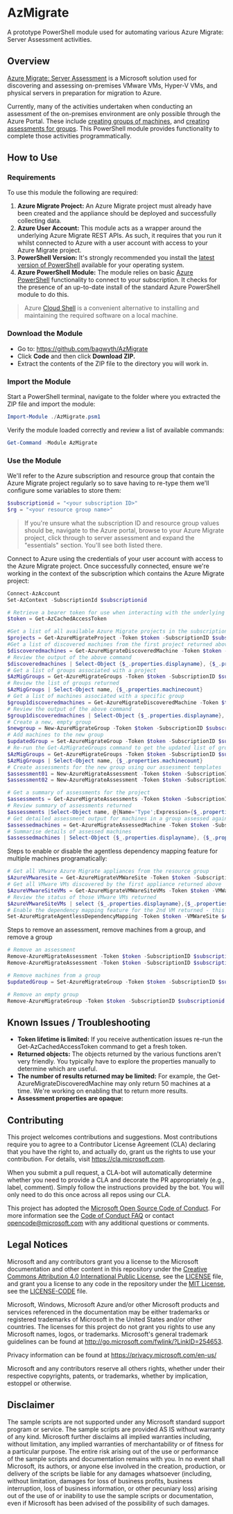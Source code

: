 
# AzMigrate

A prototype PowerShell module used for automating various Azure Migrate: Server Assessment activities.

## Overview

[Azure Migrate: Server Assessment](https://docs.microsoft.com/en-us/azure/migrate/migrate-services-overview#azure-migrate-server-assessment-tool) is a Microsoft solution used for discovering and assessing on-premises VMware VMs, Hyper-V VMs, and physical servers in preparation for migration to Azure.

Currently, many of the activities undertaken when conducting an assessment of the on-premises environment are only possible through the Azure Portal. These include [creating groups of machines](https://docs.microsoft.com/en-us/azure/migrate/how-to-create-a-group#create-a-group-manually), and [creating assessments for groups](https://docs.microsoft.com/en-us/azure/migrate/how-to-create-assessment). This PowerShell module provides functionality to complete those activities programmatically.

## How to Use

### Requirements

To use this module the following are required:

1. **Azure Migrate Project:** An Azure Migrate project must already have been created and the appliance should be deployed and successfully collecting data.
2. **Azure User Account:** This module acts as a wrapper around the underlying Azure Migrate REST APIs. As such, it requires that you run it whilst connected to Azure with a user account with access to your Azure Migrate project.
3. **PowerShell Version:** It's strongly recommended you install the [latest version of PowerShell](https://docs.microsoft.com/en-us/powershell/scripting/install/installing-powershell) available for your operating system.
4. **Azure PowerShell Module:** The module relies on basic [Azure PowerShell](https://docs.microsoft.com/en-us/powershell/azure/install-az-ps?view=azps-4.3.0) functionality to connect to your subscription. It checks for the presence of an up-to-date install of the standard Azure PowerShell module to do this.

> Azure [Cloud Shell](https://docs.microsoft.com/en-us/azure/cloud-shell/overview) is a convenient alternative to installing and maintaining the required software on a local machine.

### Download the Module

- Go to: <https://github.com/bagwyth/AzMigrate>
- Click **Code** and then click **Download ZIP.**
- Extract the contents of the ZIP file to the directory you will work in.

### Import the Module

Start a PowerShell terminal, navigate to the folder where you extracted the ZIP file and import the module:

```powershell
Import-Module ./AzMigrate.psm1
```

Verify the module loaded correctly and review a list of available commands:

```powershell
Get-Command -Module AzMigrate
```

### Use the Module

We'll refer to the Azure subscription and resource group that contain the Azure Migrate project regularly so to save having to re-type them we'll configure some variables to store them:

```powershell
$subscriptionid = "<your subscription ID>"
$rg = "<your resource group name>"
```

> If you're unsure what the subscription ID and resource group values should be, navigate to the Azure portal, browse to your Azure Migrate project, click through to server assessment and expand the "essentials" section. You'll see both listed there.

Connect to Azure using the credentials of your user account with access to the Azure Migrate project. Once successfully connected, ensure we're working in the context of the subscription which contains the Azure Migrate project:

```powershell
Connect-AzAccount
Set-AzContext -SubscriptionId $subscriptionid

# Retrieve a bearer token for use when interacting with the underlying REST API:
$token = Get-AzCachedAccessToken

#Get a list of all available Azure Migrate projects in the subscription
$projects = Get-AzureMigrateProject -Token $token -SubscriptionID $subscriptionid
#Get a list of discovered machines from the first project returned above
$discoveredmachines = Get-AzureMigrateDiscoveredMachine -Token $token -SubscriptionID $subscriptionid -ResourceGroup $rg -Project $projects[0].name
# Review the output of the above command
$discoveredmachines | Select-Object {$_.properties.displayname}, {$_.properties.megabytesofmemory}, {$_.properties.numberofcores}, {$_.properties.operatingsystemname}
# Get a list of groups associated with a project
$AzMigGroups = Get-AzureMigrateGroups -Token $token -SubscriptionID $subscriptionid -ResourceGroup $rg -Project $projects[0].name
# Review the list of groups returned
$AzMigGroups | Select-Object name, {$_.properties.machinecount}
# Get a list of machines associated with a specific group
$group1discoveredmachines = Get-AzureMigrateDiscoveredMachine -Token $token -SubscriptionID $subscriptionid -ResourceGroup $rg -Project $projects[0].name -GroupName $AzMigGroups[0].name
# Review the output of the above command
$group1discoveredmachines | Select-Object {$_.properties.displayname}, {$_.properties.megabytesofmemory}, {$_.properties.numberofcores}, {$_.properties.operatingsystemname}
# Create a new, empty group
$newgroup = New-AzureMigrateGroup -Token $token -SubscriptionID $subscriptionid -ResourceGroup $rg -Project $projects[0].name -GroupName "TestGroup02"
# Add machines to the new group
$updatedGroup = Set-AzureMigrateGroup -Token $token -SubscriptionID $subscriptionid -ResourceGroup $rg -Project $projects[0].name -Group $newgroup.name -Machines $discoveredmachines[4].id,$discoveredmachines[5].id -Debug -Add
# Re-run the Get-AzMigrateGroups command to get the updated list of groups and verify the new group was created and has machines added to it
$AzMigGroups = Get-AzureMigrateGroups -Token $token -SubscriptionID $subscriptionid -ResourceGroup $rg -Project $projects[0].name
$AzMigGroups | Select-Object name, {$_.properties.machinecount}
# Create assessments for the new group using our assessment templates
$assessment01 = New-AzureMigrateAssessment -Token $token -SubscriptionID $subscriptionid -ResourceGroup $rg -Project $projects[0].name -AssessmentName "Assessment01" -Group $updatedGroup.name -AssessmentProperties .\SampleAssessmentProperties01.json
$assessment02 = New-AzureMigrateAssessment -Token $token -SubscriptionID $subscriptionid -ResourceGroup $rg -Project $projects[0].name -AssessmentName "Assessment02" -Group $updatedGroup.name -AssessmentProperties .\SampleAssessmentProperties02.json

# Get a summary of assessments for the project
$assessments = Get-AzureMigrateAssessments -Token $token -SubscriptionID $subscriptionid -ResourceGroup $rg -Project $projects[0].name
# Review summary of assessments returned
$assessments |Select-Object name, @{Name='Type';Expression={$_.properties.sizingcriterion}}, {$_.properties.status}
# Get detailed assessment output for machines in a group assessed against a specific assessment
$assessedmachines = Get-AzureMigrateAssessedMachine -Token $token -SubscriptionID $subscriptionid -ResourceGroup $rg -Project $projects[0].name -GroupName $AzMigGroups[5].name -AssessmentName $assessments[10].name
# Summarise details of assessed machines
$assessedmachines | Select-Object {$_.properties.displayname}, {$_.properties.operatingsystemname}, {$_.properties.suitability}, {$_.properties.recommendedSize}

```

Steps to enable or disable the agentless dependency mapping feature for multiple machines programatically:

```powershell
# Get all VMware Azure Migrate appliances from the resource group
$AzureVMwaresite = Get-AzureMigrateVMWareSite -Token $token -SubscriptionID $subscriptionid -ResourceGroup $rg
# Get all VMware VMs discovered by the first appliance returned above
$AzureVMwareSiteVMs = Get-AzureMigrateVMWareSiteVMs -Token $token -VMWareSite $AzureVMwaresite[0].id
# Review the status of those VMware VMs returned
$AzureVMwareSiteVMs | select {$_.properties.displayname},{$_.properties.dependencymapping}
# Enable the dependency mapping feature for the 2nd VM returned - this can also accept a list of VMs to make enabling the feature at scale easier
Set-AzureMigrateAgentlessDependencyMapping -Token $token -VMWareSite $AzureVMwaresite[0].id -VM $azureVMwareSiteVMs[1].id -DependencyMapping Enabled
```

Steps to remove an assessment, remove machines from a group, and remove a group

```powershell
# Remove an assessment
Remove-AzureMigrateAssessment -Token $token -SubscriptionID $subscriptionid -ResourceGroup $rg -Project $projects[0].name -AssessmentName "Assessment02" -Group $updatedGroup.name
Remove-AzureMigrateAssessment -Token $token -SubscriptionID $subscriptionid -ResourceGroup $rg -Project $projects[0].name -AssessmentName "Assessment02" -Group $updatedGroup.name

# Remove machines from a group
$updatedGroup = Set-AzureMigrateGroup -Token $token -SubscriptionID $subscriptionid -ResourceGroup $rg -Project $projects[0].name -Group $newgroup.name -Machines $discoveredmachines[3].id,$discoveredmachines[5].id -Remove

# Remove an empty group
Remove-AzureMigrateGroup -Token $token -SubscriptionID $subscriptionid -ResourceGroup $rg -Project $projects[0].name -Group $updatedGroup.name
```

## Known Issues / Troubleshooting

- **Token lifetime is limited:** If you receive authentication issues re-run the Get-AzCachedAccessToken command to get a fresh token.
- **Returned objects:** The objects returned by the various functions aren't very friendly. You typically have to explore the properties manually to determine which are useful.
- **The number of results returned may be limited:** For example, the Get-AzureMigrateDiscoveredMachine may only return 50 machines at a time. We're working on enabling that to return more results.
- **Assessment properties are opaque:**

## Contributing

This project welcomes contributions and suggestions.  Most contributions require you to agree to a Contributor License Agreement (CLA) declaring that you have the right to, and actually do, grant us the rights to use your contribution. For details, visit <https://cla.microsoft.com>.

When you submit a pull request, a CLA-bot will automatically determine whether you need to provide a CLA and decorate the PR appropriately (e.g., label, comment). Simply follow the instructions provided by the bot. You will only need to do this once across all repos using our CLA.

This project has adopted the [Microsoft Open Source Code of Conduct](https://opensource.microsoft.com/codeofconduct/). For more information see the [Code of Conduct FAQ](https://opensource.microsoft.com/codeofconduct/faq/) or contact [opencode@microsoft.com](mailto:opencode@microsoft.com) with any additional questions or comments.

## Legal Notices

Microsoft and any contributors grant you a license to the Microsoft documentation and other content in this repository under the [Creative Commons Attribution 4.0 International Public License](https://creativecommons.org/licenses/by/4.0/legalcode), see the [LICENSE](LICENSE) file, and grant you a license to any code in the repository under the [MIT License](https://opensource.org/licenses/MIT), see the [LICENSE-CODE](LICENSE-CODE) file.

Microsoft, Windows, Microsoft Azure and/or other Microsoft products and services referenced in the documentation may be either trademarks or registered trademarks of Microsoft in the United States and/or other countries. The licenses for this project do not grant you rights to use any Microsoft names, logos, or trademarks. Microsoft's general trademark guidelines can be found at <http://go.microsoft.com/fwlink/?LinkID=254653>.

Privacy information can be found at <https://privacy.microsoft.com/en-us/>

Microsoft and any contributors reserve all others rights, whether under their respective copyrights, patents, or trademarks, whether by implication, estoppel or otherwise.

## Disclaimer

The sample scripts are not supported under any Microsoft standard support program or service. The sample scripts are provided AS IS without warranty of any kind. Microsoft further disclaims all implied warranties including, without limitation, any implied warranties of merchantability or of fitness for a particular purpose. The entire risk arising out of the use or performance of the sample scripts and documentation remains with you. In no event shall Microsoft, its authors, or anyone else involved in the creation, production, or delivery of the scripts be liable for any damages whatsoever (including, without limitation, damages for loss of business profits, business interruption, loss of business information, or other pecuniary loss) arising out of the use of or inability to use the sample scripts or documentation, even if Microsoft has been advised of the possibility of such damages.
